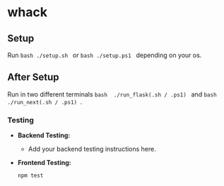 # whack

## Setup
Run ```bash
    ./setup.sh
    ```
    or
    ```bash
    ./setup.ps1
    ``` depending on your os.

## After Setup

Run in two different terminals ```bash 
                                ./run_flask(.sh / .ps1)
                                ```
                                and
                                ```bash 
                                ./run_next(.sh / .ps1)
                                ```.

### Testing

-   **Backend Testing:**

    -   Add your backend testing instructions here.

-   **Frontend Testing:**
    ```bash
    npm test
    ```

